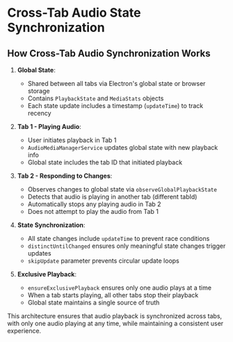 # Cross-Tab Audio State Synchronization

## How Cross-Tab Audio Synchronization Works

1. **Global State**:

   - Shared between all tabs via Electron's global state or browser storage
   - Contains `PlaybackState` and `MediaStats` objects
   - Each state update includes a timestamp (`updateTime`) to track recency

2. **Tab 1 - Playing Audio**:

   - User initiates playback in Tab 1
   - `AudioMediaManagerService` updates global state with new playback info
   - Global state includes the tab ID that initiated playback

3. **Tab 2 - Responding to Changes**:

   - Observes changes to global state via `observeGlobalPlaybackState`
   - Detects that audio is playing in another tab (different tabId)
   - Automatically stops any playing audio in Tab 2
   - Does not attempt to play the audio from Tab 1

4. **State Synchronization**:

   - All state changes include `updateTime` to prevent race conditions
   - `distinctUntilChanged` ensures only meaningful state changes trigger updates
   - `skipUpdate` parameter prevents circular update loops

5. **Exclusive Playback**:
   - `ensureExclusivePlayback` ensures only one audio plays at a time
   - When a tab starts playing, all other tabs stop their playback
   - Global state maintains a single source of truth

This architecture ensures that audio playback is synchronized across tabs, with only one audio playing at any time, while maintaining a consistent user experience.
